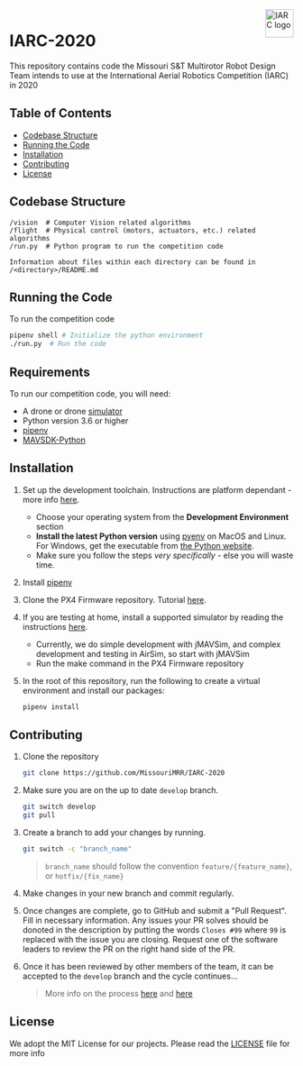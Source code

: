 <a href="http://www.aerialroboticscompetition.org/">
    <img src="http://www.aerialroboticscompetition.org/assets/images/logo.png" alt="IARC logo" title="IARC" align="right" height="50" />
</a>

# IARC-2020

This repository contains code the Missouri S&T Multirotor Robot Design Team
intends to use at the International Aerial Robotics Competition (IARC) in 2020

## Table of Contents

- [Codebase Structure](#codebase-structure)
- [Running the Code](#running-the-code)
- [Installation](#installation)
- [Contributing](#contributing)
- [License](#license)

## Codebase Structure

```text
/vision  # Computer Vision related algorithms
/flight  # Physical control (motors, actuators, etc.) related algorithms
/run.py  # Python program to run the competition code

Information about files within each directory can be found in /<directory>/README.md
```

## Running the Code

To run the competition code

```bash
pipenv shell # Initialize the python environment
./run.py  # Run the code
```

## Requirements

To run our competition code, you will need:

- A drone or drone [simulator](https://dev.px4.io/master/en/simulation/)
- Python version 3.6 or higher
- [pipenv](https://github.com/pypa/pipenv)
- [MAVSDK-Python](https://github.com/mavlink/MAVSDK-Python)

## Installation

1. Set up the development toolchain. Instructions are platform dependant - more
   info [here](https://dev.px4.io/master/en/setup/dev_env.html#development-environment).
    - Choose your operating system from the **Development Environment** section
    - **Install the latest Python version** using [pyenv](https://github.com/pyenv/pyenv)
       on MacOS and Linux. For Windows, get the executable from [the Python website](https://www.python.org/downloads/).
    - Make sure you follow the steps *very specifically* - else you will waste time.

2. Install [pipenv](https://github.com/pypa/pipenv)

3. Clone the PX4 Firmware repository. Tutorial [here](https://dev.px4.io/master/en/setup/building_px4.html#get_px4_code).

4. If you are testing at home, install a supported simulator by reading the
   instructions [here](https://dev.px4.io/master/en/simulation/jmavsim.html).
    - Currently, we do simple development with jMAVSim, and complex development
      and testing in AirSim, so start with jMAVSim
    - Run the make command in the PX4 Firmware repository

5. In the root of this repository, run the following to create a virtual
   environment and install our packages:

    ```bash
    pipenv install
    ```

## Contributing

1. Clone the repository

    ```bash
    git clone https://github.com/MissouriMRR/IARC-2020
    ```

2. Make sure you are on the up to date `develop` branch.

    ```bash
    git switch develop
    git pull
    ```

3. Create a branch to add your changes by running.

    ```bash
    git switch -c "branch_name"
    ```

    > `branch_name` should follow the convention `feature/{feature_name}`, or `hotfix/{fix_name}`

4. Make changes in your new branch and commit regularly.

5. Once changes are complete, go to GitHub and submit a "Pull Request". Fill in
   necessary information. Any issues your PR solves should be donoted in the
   description by putting the words `Closes #99` where `99` is replaced with the
   issue you are closing. Request one of the software leaders to review the PR
   on the right hand side of the PR.

6. Once it has been reviewed by other members of the team, it can be accepted to
   the `develop` branch and the cycle continues...

    > More info on the process [here](https://nvie.com/posts/a-successful-git-branching-model/)
      and [here](https://www.atlassian.com/git/tutorials/comparing-workflows/gitflow-workflow)

## License

We adopt the MIT License for our projects. Please read the [LICENSE](https://github.com/MissouriMRR/IARC-2020/blob/master/LICENSE)
file for more info

